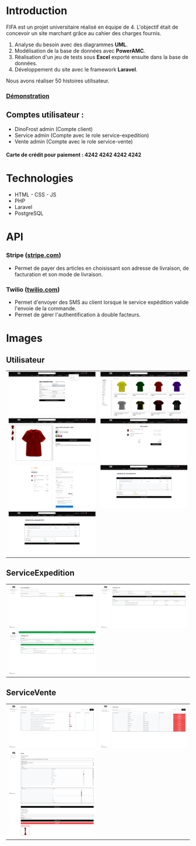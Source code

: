 # Introduction

FIFA est un projet universitaire réalisé en équipe de 4.
L'objectif était de concevoir un site marchant grâce au cahier des charges fournis.

 1. Analyse du besoin avec des diagrammes **UML**.
 2. Modélisation de la base de données avec **PowerAMC**.
 3. Réalisation d'un jeu de tests sous **Excel** exporté ensuite dans la base de données.
 4. Développement du site avec le framework **Laravel**.

Nous avons réaliser 50 histoires utilisateur.

### [Démonstration](fifa.dylanbattig.fr)

## Comptes utilisateur :
  - DinoFrost admin (Compte client)
  - Service admin (Compte avec le role service-expedition)
  - Vente admin (Compte avec le role service-vente)

#### Carte de crédit pour paiement : 4242 4242 4242 4242

# Technologies

 - HTML - CSS - JS
 - PHP
 - Laravel
 - PostgreSQL

# API

### Stripe ([stripe.com](stripe.come))

 - Permet de payer des articles en choisissant son adresse de livraison, de facturation et son mode de livraison.

### Twilio ([twilio.com](twilio.com))

 - Permet d'envoyer des SMS au client lorsque le service expédition valide l'envoie de la commande.
 - Permet de gérer l'authentification à double facteurs.
 
# Images

## Utilisateur

|  |  |
| -------- | ------- |
| ![](https://github.com/elixorzz/fifa/blob/main/images/All/0.png?raw=true) | ![](https://github.com/elixorzz/fifa/blob/main/images/All/1.png?raw=true) |
| ![](https://github.com/elixorzz/fifa/blob/main/images/All/2.png?raw=true) | ![](https://github.com/elixorzz/fifa/blob/main/images/All/3.png?raw=true) |
| ![](https://github.com/elixorzz/fifa/blob/main/images/All/4.png?raw=true) | ![](https://github.com/elixorzz/fifa/blob/main/images/All/5.png?raw=true) |
| ![](https://github.com/elixorzz/fifa/blob/main/images/All/6.png?raw=true) | |


## ServiceExpedition

|  |  |
| -------- | ------- |
| ![](https://github.com/elixorzz/fifa/blob/main/images/ServiceExpedition/0.png?raw=true) | ![](https://github.com/elixorzz/fifa/blob/main/images/ServiceExpedition/1.png?raw=true)
| ![](https://github.com/elixorzz/fifa/blob/main/images/ServiceExpedition/2.png?raw=true) |

## ServiceVente

|  |  |
| -------- | ------- |
| ![](https://github.com/elixorzz/fifa/blob/main/images/ServiceVente/0.png?raw=true) | ![](https://github.com/elixorzz/fifa/blob/main/images/ServiceVente/1.png?raw=true)
| ![](https://github.com/elixorzz/fifa/blob/main/images/ServiceVente/2.png?raw=true) | |
